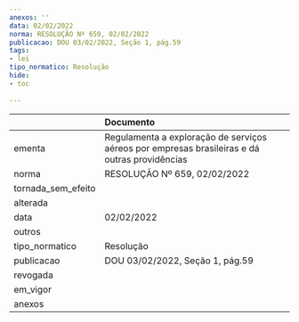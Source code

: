 ```yaml
---
anexos: ''
data: 02/02/2022
norma: RESOLUÇÃO Nº 659, 02/02/2022
publicacao: DOU 03/02/2022, Seção 1, pág.59
tags:
- lei
tipo_normatico: Resolução
hide: 
- toc 
 
---
```


|                    | Documento                                                                                     |
|:-------------------|:----------------------------------------------------------------------------------------------|
| ementa             | Regulamenta a exploração de serviços aéreos por empresas brasileiras e dá outras providências |
| norma              | RESOLUÇÃO Nº 659, 02/02/2022                                                                  |
| tornada_sem_efeito |                                                                                               |
| alterada           |                                                                                               |
| data               | 02/02/2022                                                                                    |
| outros             |                                                                                               |
| tipo_normatico     | Resolução                                                                                     |
| publicacao         | DOU 03/02/2022, Seção 1, pág.59                                                               |
| revogada           |                                                                                               |
| em_vigor           |                                                                                               |
| anexos             |                                                                                               |